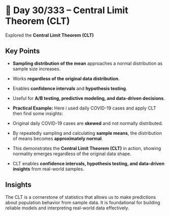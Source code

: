 # 🌟 Day 30/333 – Central Limit Theorem (CLT)

Explored the **Central Limit Theorem (CLT)** 

## Key Points
- **Sampling distribution of the mean** approaches a normal distribution as sample size increases.
- Works **regardless of the original data distribution**.
- Enables **confidence intervals** and **hypothesis testing**.
- Useful for **A/B testing, predictive modeling, and data-driven decisions**.


- **Practical Example:** Here i used daily COVID-19 cases and apply CLT then find some insights:
- Original daily COVID-19 cases are **skewed** and not normally distributed.  
- By repeatedly sampling and calculating **sample means**, the distribution of means becomes **approximately normal**.  
- This demonstrates the **Central Limit Theorem (CLT)** in action, showing normality emerges regardless of the original data shape.  
- CLT enables **confidence intervals, hypothesis testing, and data-driven insights** from real-world samples.
## Insights
The CLT is a cornerstone of statistics that allows us to make predictions about population behavior from sample data. It is foundational for building reliable models and interpreting real-world data effectively.

